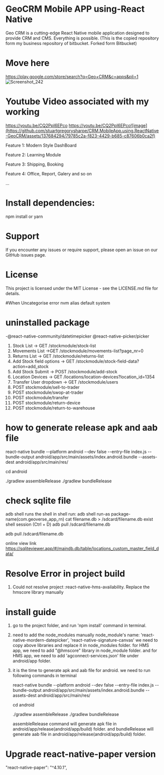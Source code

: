 # GeoCRM Mobile APP using-React Native

Geo CRM is a cutting-edge React Native mobile application designed to provide CRM and CMS. Everything is possible.
(This is the copied repository form my business repository of bitbucket. Forked form Bitbucket)

# Move here 
https://play.google.com/store/search?q=Geo+CRM&c=apps&pli=1
![Screenshot_242](https://github.com/stuartgregorysharpe/CRM.MobileApp.using.ReactNative-GeoCRM/assets/137684294/a7e53274-00f3-4dfa-b6b1-4049c06eb794)


# Youtube Video associated with my working

https://youtu.be/CQ2PpI6EPco
https://youtu.be/CQ2PpI6EPco![image](https://github.com/stuartgregorysharpe/CRM.MobileApp.using.ReactNative-GeoCRM/assets/137684294/79785c2a-f823-4429-b685-c87606b0ca2f)


Feature 1: Modern Style DashBoard

Feature 2: Learning Module

Feature 3: Shipping, Booking

Feature 4: Office, Report, Galery and so on

...
# Install dependencies:
npm install or yarn

# Support
If you encounter any issues or require support, please open an issue on our GitHub issues page.

# License
This project is licensed under the MIT License - see the LICENSE.md file for details.


#When Uncategorise error
nvm alias default system

# uninstalled package
-@react-native-community/datetimepicker
@react-native-picker/picker

1. Stock List -> GET  /stockmodule/stock-list
2. Movements List ->GET  /stockmodule/movements-list?page_nr=0
3. Returns List -> GET  /stockmodule/returns-list
4. Add Stock field options -> GET  /stockmodule/stock-field-data?action=add_stock
5. Add Stock Submit  ->  POST /stockmodule/add-stock
6. Location Devices -> GET  /locations/location-devices?location_id=1354
7. Transfer User dropdown -> GET   /stockmodule/users
8. POST stockmodule/sell-to-trader
9. POST stockmodule/swop-at-trader
10. POST stockmodule/transfer
11. POST stockmodule/return-device
12. POST stockmodule/return-to-warehouse

# how to generate release apk and aab file
react-native bundle --platform android --dev false --entry-file index.js --bundle-output android/app/src/main/assets/index.android.bundle 
--assets-dest android/app/src/main/res/

cd android
  
./gradlew assembleRelease
./gradlew bundleRelease


# check sqlite file
adb shell runs the shell
in shell run:
adb shell
run-as package-name(com.geoverse_app_rn)
cat filename.db > /sdcard/filename.db
exist shell session (Ctrl  + D)
adb pull /sdcard/filename.db

adb pull /sdcard/filename.db

online view link
https://sqliteviewer.app/#/maindb.db/table/locations_custom_master_field_data/




# Resolve Error in project build
 1. Could not resolve project :react-native-hms-availability.
    Replace the hmscore library manually

# install guide
1. go to the project folder, and run 'npm install' command in terminal.
2. need to add the node_modules manually
   node_module's name: 'react-native-mordern-datepicker', 'react-native-signature-canvas'
   we need to copy above libraries and replace it in node_modules folder.
   for HMS app, we need to add "@hmscore" library in node_module folder. 
   and for HMS app, we need to add 'agconnect-services.json' file under android/app folder.
3. it is the time to generate apk and aab file for android.
   we need to run following commands in terminal

   react-native bundle --platform android --dev false --entry-file index.js --bundle-output android/app/src/main/assets/index.android.bundle --assets-dest android/app/src/main/res/

   cd android

   ./gradlew assembleRelease
   ./gradlew bundleRelease

   assembleRelease command will generate apk file in android/app/release(android/app/build) folder.
   and bundleRelease will generate aab file in android/app/release(android/app/build) folder.


# Upgrade react-native-paper version 
"react-native-paper": "^4.10.1",

